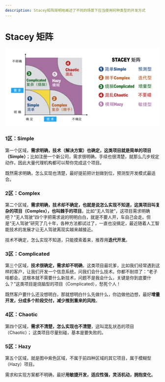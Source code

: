 ```yaml
---
description: Stacey矩阵简明地阐述了不同的场景下应当使用何种类型的开发方式
---
```


# Stacey 矩阵

![&#x4E0D;&#x540C;&#x573A;&#x666F;&#x4E0B;&#x7684;&#x5F00;&#x53D1;&#x65B9;&#x5F0F;](../../.gitbook/assets/image%20%2821%29.png)

### 1区：Simple

第一个区域，**需求明确，技术（解决方案）也确定，这类项目就是简单的项目（Simple）**；比如注册一个新公司，需求很明确，手续也很清楚，就那么几步规定动作，因此大量代理机构都可以帮你完成这个项目。

既然需求明确，怎么实现也清楚，最好提前把计划做到位，预测型开发模式最适合。

### 2区：Complex

第二个区域，**需求明确，技术却不确定，也就是说怎么实现不知道，这类项目叫复杂的项目（Complex），也叫棘手的项目**。比如“无人驾驶”，这项目需求明确吧？“无人驾驶”四个字把需求说的明明白白，就是不要人开，车自己会走。但是“无人驾驶”研究了几十年，各种方法都试过了，一直也没搞定，最近随着人工智能技术的发展才让无人驾驶离现实越来越接近。

技术不确定，怎么实现不知道，只能摸索着来，推荐用**迭代开发**。

### 3区：Complicated

第三个区域，**技术很确定，需求却不明确**，这类项目最坑爹，比如我们经常遇到这样的客户，让我们开发一个信息系统，问我们会什么技术。你都不耐烦了：“老子啥都会，这根本就不需要什么新技术，问题不是我会什么，关键是你到底要什么？”这类项目是烧脑型的项目（Complicated），愁死个人！

既然客户要什么还没想明白，那就想明白什么先做什么，你边做他边想，最好**增量开发，分成多个阶段交付，减少推到重来的风险**。

### 4区：Chaotic

第四个区域，**需求不清楚，怎么实现也不清楚**，这叫混乱状态的项目（Chaotic）； 这类项目尽量别碰，基本是要失败的。

### 5区：Hazy

第五个区域，就是图中紫色区域，不属于前四种区域的其它项目，属于模糊型（Hazy）项目。

需求和实现方案都不明确，最好**用敏捷开发，适应性强，灵活机动，拥抱变化**。


